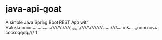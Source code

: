 # java-api-goat

A simple Java Spring Boot REST App with Vulnkl.nnnnn................///////./////,,,,,,,,//////.////////.......////.....mk..,,,,,nnnnnncccccccqqqq////
1
